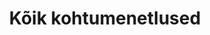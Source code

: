 ---
title: Kõik kohtumenetlused
title_en: 'Legal proceedings'
notes: "Riigi Teatajas on loodud võimalus otsida kohtute poolt avaldatud lahendeid.\r\nOtsingulehel on võimalik otsida kõiki I ja II kohtuastme lahendeid, mis on avalikustatud pärast 2006. aastat ning kõiki Riigikohtu lahendeid."
notes_en: ''
category: 
  - 'Õigusemõistmine, õigussüsteem ja avalik turvalisus'
category_en: 
  - 'Justice, Legal System, and Public Safety'
resources:
  - name: Kohtulahendid
    url: 'https://www.riigiteataja.ee/kohtulahendid/koik_menetlused.html'
    format: HTML
    interactive: 'TRUE'
license: 'https://creativecommons.org/licenses/by-sa/3.0/ee/legalcode'
update_freq: 'http://purl.org/linked-data/sdmx/2009/code#freq-D'
organization: Justiitsministeerium
maintainer_name: ''
maintainer_email: ''
maintainer_phone: ''
date_issued: '09/05/2020'
date_modified: 2020/05/18
---
